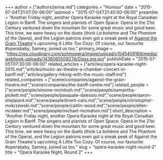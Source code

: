 +++
author = ["authors/jenna.md"]
categories = "Humour"
date = "2015-07-04T21:07:00-06:00"
lastmod = "2015-07-04T21:45:00-06:00"
preamble = "Another Friday night, another Opera Karaoke night at the Royal Canadian Legion in Banff. The singers and pianists of Open Space: Opera in the 21st Century ventured down the mountain for some great music and good beer. This time, we were heavy on the duets (think *La bohème* and *The Phantom of the Opera*), and the Legion patrons even got a sneak peek of [Against the Grain Theatre](/scene/companies/against-the-grain-theatre/)'s upcoming *A Little Too Cozy*. Of course, our favourite #operababy, Sammy, joined us too."
primary_image = "https://res.cloudinary.com/schmopera/image/upload/v1545409169/media/webhook-uploads/1436065509274/Glass.jpg.jpg"
publishDate = "2015-07-05T07:30:00-06:00"
related_articles = ["articles/opera-karaoke-night-2015.md","articles/music-as-theatre-a-chamber-concert-in-banff.md","articles/gallery-hiking-with-the-music-staff.md"]
related_companies = ["scene/companies/against-the-grain-theatre.md","scene/companies/the-banff-centre.md"]
related_people = ["scene/people/simone-mcintosh.md","scene/people/samantha-pickett.md","scene/people/pasquale-dalessio.md","scene/people/aaron-sheppard.md","scene/people/brent-calis.md","scene/people/christopher-mokrzewski.md","scene/people/caitlin-wood.md","scene/people/ellen-mcateer.md","scene/people/michael-mcmahon.md"]
short_description = "Another Friday night, another Opera Karaoke night at the Royal Canadian Legion in Banff. The singers and pianists of Open Space: Opera in the 21st Century ventured down the mountain for some great music and good beer. This time, we were heavy on the duets (think La bohème and The Phantom of the Opera), and the Legion patrons even got a sneak peek of Against the Grain Theatre&#039;s upcoming A Little Too Cozy. Of course, our favourite #operababy, Sammy, joined us too."
slug = "opera-karaoke-night-round-2"
title = "Opera Karaoke Night, Round 2"
+++


